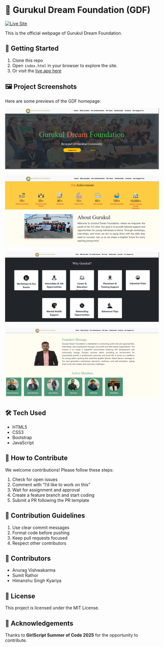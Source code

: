 # 🌟 Gurukul Dream Foundation (GDF)

[![Live Site](https://img.shields.io/badge/View%20Live-gurukuldreamfoundation.vercel.app-brightgreen?style=for-the-badge&logo=vercel)](https://gurukuldreamfoundation.vercel.app)

This is the official webpage of Gurukul Dream Foundation.


## 🚀 Getting Started

1. Clone this repo  
2. Open `index.html` in your browser to explore the site.
3. Or visit the [live app here](https://gurukuldreamfoundation.vercel.app)  


## 🖼️ Project Screenshots

Here are some previews of the GDF homepage:

<p align="center">
  <img src="assets/images/homepage1.png" alt="Homepage Screenshot 1" width="600"/>
  <br><br>
  <img src="assets/images/homepage2.png" alt="Homepage Screenshot 2" width="600"/>
  <br><br>
  <img src="assets/images/homepage3.png" alt="Homepage Screenshot 3" width="600"/>
  <br><br>
  <img src="assets/images/homepage4.png" alt="Homepage Screenshot 4" width="600"/>
</p>


## 🛠️ Tech Used

- HTML5  
- CSS3  
- Bootstrap  
- JavaScript


## 🌱 How to Contribute

We welcome contributions! Please follow these steps:

1. Check for open issues  
2. Comment with “I’d like to work on this”  
3. Wait for assignment and approval  
4. Create a feature branch and start coding  
5. Submit a PR following the PR template  

## 📄 Contribution Guidelines

1. Use clear commit messages  
2. Format code before pushing  
3. Keep pull requests focused  
4. Respect other contributors  

## 👥 Contributors

- Anurag Vishwakarma  
- Sumit Rathor  
- Himanshu Singh Kyariya  

## 📃 License

This project is licensed under the MIT License.

## 🙌 Acknowledgements

Thanks to **GirlScript Summer of Code 2025** for the opportunity to contribute.
